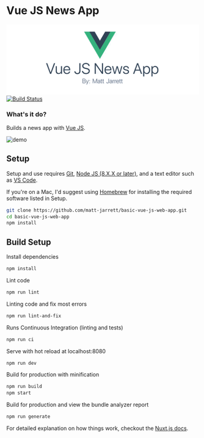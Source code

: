 # Vue JS News App

![logo](./media/logo.gif)
[![Build Status](https://travis-ci.org/matt-jarrett/vue-js-news-app.svg?branch=master)](https://travis-ci.org/matt-jarrett/vue-js-news-app)

### What's it do?
Builds a news app with [Vue JS](https://vuejs.org/).

![demo](./media/demo.gif)

## Setup
Setup and use requires [Git](https://git-scm.com/),
[Node JS (8.X.X or later)](https://nodejs.org/en/), and a text editor such as
[VS Code](https://code.visualstudio.com/).

If you're on a Mac, I'd suggest using [Homebrew](https://brew.sh/) for installing the required
software listed in Setup.

```bash
git clone https://github.com/matt-jarrett/basic-vue-js-web-app.git
cd basic-vue-js-web-app
npm install
```

## Build Setup
Install dependencies
``` bash
npm install
```

Lint code
```bash
npm run lint
```

Linting code and fix most errors
```bash
npm run lint-and-fix
```

Runs Continuous Integration (linting and tests)
```bash
npm run ci
```

Serve with hot reload at localhost:8080
```bash
npm run dev
```

Build for production with minification
```bash
npm run build
npm start
```

Build for production and view the bundle analyzer report
```bash
npm run generate
```

For detailed explanation on how things work, checkout the [Nuxt.js docs](https://github.com/nuxt/nuxt.js).
